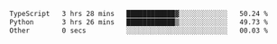 <!--START_SECTION:waka-->

```txt
TypeScript   3 hrs 28 mins   ████████████▓░░░░░░░░░░░░   50.24 %
Python       3 hrs 26 mins   ████████████▒░░░░░░░░░░░░   49.73 %
Other        0 secs          ░░░░░░░░░░░░░░░░░░░░░░░░░   00.03 %
```

<!--END_SECTION:waka-->

